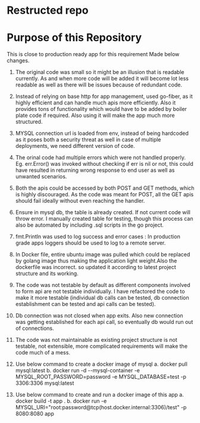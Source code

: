 # Restructed repo

# Purpose of this Repository
This is close to production ready app for this requirement
Made below changes.
1. The original code was small so it might be an illusion that is readable currently. As and when more code will be added it will become lot less readable as well as there will be issues because of redundant code.

2. Instead of relying on base http for app management, used go-fiber, as it highly efficient and can handle much apis more efficiently. Also it provides tons of functionality which would have to be added by boiler plate code if required. Also using it will make the app much more structured.

3. MYSQL connection url is loaded from env, instead of being hardcoded as it poses both a security threat as well in case of multiple deployments, we need different version of code.

4. The orinal code had multiple errors which were not handled properly. Eg. err.Error() was invoked without checking if err is nil or not, this could have resulted in returning wrong response to end user as well as unwanted scenarios.

5. Both the apis could be accessed by both POST and GET methods, which is highly discouraged. As the code was meant for POST, all the GET apis should fail ideally without even reaching the handler.

6. Ensure in mysql db, the table is already created. If not current code will throw error. I manually created table for testing, though this process can also be automated by including .sql scripts in the go project.

7. fmt.Println was used to log success and error cases : In production grade apps loggers should be used to log to a remote server.

8. In Docker file, entire ubuntu image was pulled which could be replaced by golang image thus making the application light weight.Also the dockerfile was incorrect. so updated it according to latest project structure and its working.

9. The code was not testable by default as different components involved to form api are not testable individually. I have refactored the code to make it more testable (individual db calls can be tested, db connection establishment can be tested and api calls can be tested).

10. Db connection was not closed when app exits. Also new connection was getting established for each api call, so eventually db would run out of connections.

11. The code was not maintainable as existing project structure is not testable, not extensible, more complicated requirements will make the code much of a mess.

12. Use below command to create a docker image of mysql
    a. docker pull mysql:latest
    b. docker run -d --mysql-container -e MYSQL_ROOT_PASSWORD=password -e MYSQL_DATABASE=test -p 3306:3306 mysql:latest

13.  Use below command to create and run a docker image of this app
    a. docker build -t app .
    b. docker run -e MYSQL_URI="root:password@tcp(host.docker.internal:3306)/test" -p 8080:8080 app

